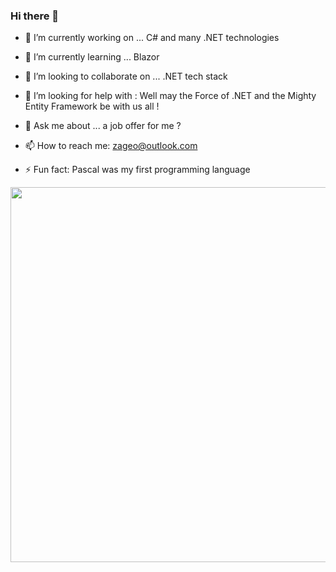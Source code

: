 ### Hi there 👋


- 🔭 I’m currently working on ... C# and many .NET technologies
- 🌱 I’m currently learning ... Blazor
- 👯 I’m looking to collaborate on ... .NET tech stack
- 🤔 I’m looking for help with : Well may the Force of .NET and the Mighty Entity Framework be with us all !
- 💬 Ask me about ... a job offer for me ? 
- 📫 How to reach me: zageo@outlook.com

- ⚡ Fun fact: Pascal was my first programming language


<p align="center">
<img src="https://github-readme-stats.vercel.app/api?username=zacharidis&show_icons=true&count_private=true&theme=solarized-light&hide_border=true" width="600">
</p>
<!--
**zacharidis/zacharidis** is a ✨ _special_ ✨ repository because its `README.md` (this file) appears on your GitHub profile.

Here are some ideas to get you started:



-->
